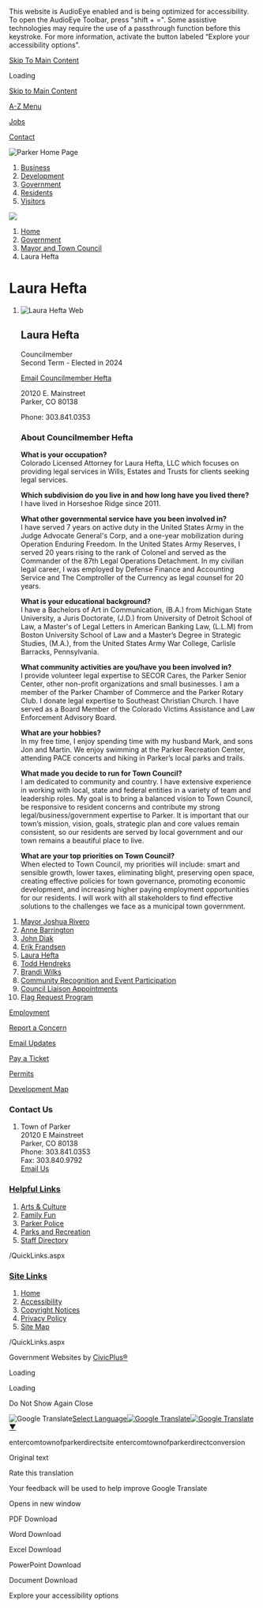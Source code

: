 This website is AudioEye enabled and is being optimized for accessibility. To open the AudioEye Toolbar, press "shift + =". Some assistive technologies may require the use of a passthrough function before this keystroke. For more information, activate the button labeled “Explore your accessibility options”.

[Skip To Main Content](https://www.parkeronline.org/2308/Laura-Hefta/)

Loading

[Skip to Main Content](https://www.parkeronline.org/2308/Laura-Hefta/)

[A-Z Menu](https://www.parkeronline.org/2172/A-to-Z-Directory)

[Jobs](https://www.parkeronline.org/201/Employment-Opportunities)

[Contact](https://www.parkeronline.org/144)

![Parker Home Page](https://www.parkeronline.org/ImageRepository/Document?documentID=27913)

1. [Business](https://www.parkeronline.org/54/Business)
2. [Development](https://www.parkeronline.org/2174/Development)
3. [Government](https://www.parkeronline.org/27/Government)
4. [Residents](https://www.parkeronline.org/55/Residents)
5. [Visitors](https://www.parkeronline.org/2022/Visitors)

<!--THE END-->

![](https://www.parkeronline.org/ImageRepository/Document?documentID=27915)

1. [Home](https://www.parkeronline.org)
2. [Government](https://www.parkeronline.org/27/Government)
3. [Mayor and Town Council](https://www.parkeronline.org/90/Mayor-and-Town-Council)
4. Laura Hefta

# Laura Hefta

1. ![Laura Hefta Web](https://www.parkeronline.org/ImageRepository/Document?documentID=26873)
   
   ## Laura Hefta
   
   Councilmember  
   Second Term - Elected in 2024
   
   [Email Councilmember Hefta](mailto:lhefta@parkerco.gov)
   
   20120 E. Mainstreet  
   Parker, CO 80138
   
   Phone: 303.841.0353
   
   ### About Councilmember Hefta
   
   **What is your occupation?**  
   Colorado Licensed Attorney for Laura Hefta, LLC which focuses on providing legal services in Wills, Estates and Trusts for clients seeking legal services.
   
   **Which subdivision do you live in and how long have you lived there?**  
   I have lived in Horseshoe Ridge since 2011.
   
   **What other governmental service have you been involved in?**  
   I have served 7 years on active duty in the United States Army in the Judge Advocate General's Corp, and a one-year mobilization during Operation Enduring Freedom. In the United States Army Reserves, I served 20 years rising to the rank of Colonel and served as the Commander of the 87th Legal Operations Detachment. In my civilian legal career, I was employed by Defense Finance and Accounting Service and The Comptroller of the Currency as legal counsel for 20 years.
   
   **What is your educational background?**  
   I have a Bachelors of Art in Communication, (B.A.) from Michigan State University, a Juris Doctorate, (J.D.) from University of Detroit School of Law, a Master's of Legal Letters in American Banking Law, (L.L.M) from Boston University School of Law and a Master’s Degree in Strategic Studies, (M.A.), from the United States Army War College, Carlisle Barracks, Pennsylvania.
   
   **What community activities are you/have you been involved in?**  
   I provide volunteer legal expertise to SECOR Cares, the Parker Senior Center, other non-profit organizations and small businesses. I am a member of the Parker Chamber of Commerce and the Parker Rotary Club. I donate legal expertise to Southeast Christian Church. I have served as a Board Member of the Colorado Victims Assistance and Law Enforcement Advisory Board.
   
   **What are your hobbies?**  
   In my free time, I enjoy spending time with my husband Mark, and sons Jon and Martin. We enjoy swimming at the Parker Recreation Center, attending PACE concerts and hiking in Parker’s local parks and trails.
   
   **What made you decide to run for Town Council?**  
   I am dedicated to community and country. I have extensive experience in working with local, state and federal entities in a variety of team and leadership roles. My goal is to bring a balanced vision to Town Council, be responsive to resident concerns and contribute my strong legal/business/government expertise to Parker. It is important that our town’s mission, vision, goals, strategic plan and core values remain consistent, so our residents are served by local government and our town remains a beautiful place to live.
   
   **What are your top priorities on Town Council?**  
   When elected to Town Council, my priorities will include: smart and sensible growth, lower taxes, eliminating blight, preserving open space, creating effective policies for town governance, promoting economic development, and increasing higher paying employment opportunities for our residents. I will work with all stakeholders to find effective solutions to the challenges we face as a municipal town government.

<!--THE END-->

01. [Mayor Joshua Rivero](https://www.parkeronline.org/2318/Mayor-Joshua-Rivero)
02. [Anne Barrington](https://www.parkeronline.org/2319/Anne-Barrington)
03. [John Diak](https://www.parkeronline.org/2306/John-Diak)
04. [Erik Frandsen](https://www.parkeronline.org/2307/Erik-Frandsen)
05. [Laura Hefta](https://www.parkeronline.org/2308/Laura-Hefta)
06. [Todd Hendreks](https://www.parkeronline.org/2309/Todd-Hendreks)
07. [Brandi Wilks](https://www.parkeronline.org/2310/Brandi-Wilks)
08. [Community Recognition and Event Participation](https://www.parkeronline.org/2213/Community-Recognition-and-Event-Particip)
09. [Council Liaison Appointments](https://www.parkeronline.org/2359/Council-Liaison-Appointments)
10. [Flag Request Program](https://www.parkeronline.org/2406/Flag-Request-Program)

[Employment](https://www.parkeronline.org/201/Employment-Opportunities)

[Report a Concern](https://prkc-trk.aspgov.com/eTRAKiT/CRM/issue.aspx)

[Email Updates](https://www.parkeronline.org/list.aspx)

[Pay a Ticket](https://mobile.citepayusa.com/?agency=parkerMUNIco)

[Permits](https://prkc-trk.aspgov.com/eTRAKiT)

[Development Map](https://parkerco.maps.arcgis.com/apps/Shortlist/index.html?appid=7879283391d3453da213a439f2dca232)

### Contact Us

1. Town of Parker  
   20120 E Mainstreet  
   Parker, CO 80138  
   Phone: 303.841.0353  
   Fax: 303.840.9792  
   [Email Us](mailto:town@parkerco.gov)

### [Helpful Links](https://www.parkeronline.org/QuickLinks.aspx?CID=157)

1. [Arts &amp; Culture](https://parkerarts.org)
2. [Family Fun](https://www.parkeronline.org/2032/Family-Fun)
3. [Parker Police](https://parkerpd.org)
4. [Parks and Recreation](https://www.parkerrec.com)
5. [Staff Directory](https://www.parkeronline.org/Directory.aspx)

/QuickLinks.aspx

### [Site Links](https://www.parkeronline.org/QuickLinks.aspx?CID=158)

1. [Home](https://www.parkeronline.org)
2. [Accessibility](https://www.parkeronline.org/2395)
3. [Copyright Notices](https://www.parkeronline.org/site/copyright)
4. [Privacy Policy](https://www.parkeronline.org/2229)
5. [Site Map](https://www.parkeronline.org/sitemap)

/QuickLinks.aspx

Government Websites by [CivicPlus®](https://connect.civicplus.com/referral)

Loading

Loading

Do Not Show Again Close

![Google Translate](https://www.google.com/images/cleardot.gif)[Select Language![Google Translate](https://www.google.com/images/cleardot.gif)​![Google Translate](https://www.google.com/images/cleardot.gif)▼](https://www.parkeronline.org/2308/Laura-Hefta)

entercomtownofparkerdirectsite entercomtownofparkerdirectconversion

Original text

Rate this translation

Your feedback will be used to help improve Google Translate

Opens in new window

PDF Download

Word Download

Excel Download

PowerPoint Download

Document Download

Explore your accessibility options